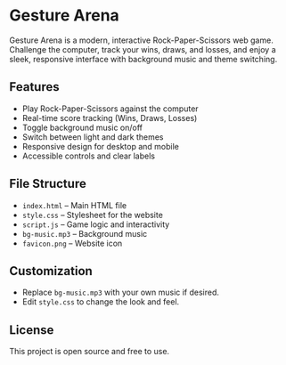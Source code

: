 # Gesture Arena

Gesture Arena is a modern, interactive Rock-Paper-Scissors web game. Challenge the computer, track your wins, draws, and losses, and enjoy a sleek, responsive interface with background music and theme switching.

## Features

- Play Rock-Paper-Scissors against the computer
- Real-time score tracking (Wins, Draws, Losses)
- Toggle background music on/off
- Switch between light and dark themes
- Responsive design for desktop and mobile
- Accessible controls and clear labels

## File Structure

- `index.html` – Main HTML file
- `style.css` – Stylesheet for the website
- `script.js` – Game logic and interactivity
- `bg-music.mp3` – Background music
- `favicon.png` – Website icon

## Customization

- Replace `bg-music.mp3` with your own music if desired.
- Edit `style.css` to change the look and feel.

## License

This project is open source and free to use.
